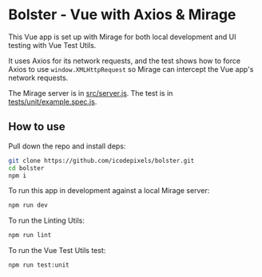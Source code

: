 # Bolster - Vue with Axios & Mirage

This Vue app is set up with Mirage for both local development and UI testing with Vue Test Utils.

It uses Axios for its network requests, and the test shows how to force Axios to use `window.XMLHttpRequest` so Mirage can intercept the Vue app's network requests.

The Mirage server is in [src/server.js](./src/server.js). The test is in [tests/unit/example.spec.js](./tests/unit/example.spec.js).

## How to use

Pull down the repo and install deps:

```sh
git clone https://github.com/icodepixels/bolster.git
cd bolster
npm i
```

To run this app in development against a local Mirage server:

```sh
npm run dev
```

To run the Linting Utils:

```sh
npm run lint
```


To run the Vue Test Utils test:

```sh
npm run test:unit
```

